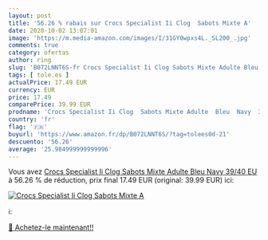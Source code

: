 ```yaml
---
layout: post
title: '56.26 % rabais sur Crocs Specialist Ii Clog  Sabots Mixte A'
date: 2020-10-02 13:07:01
image: 'https://m.media-amazon.com/images/I/31GY0wpxs4L._SL200_.jpg'
comments: true
category: ofertas
author: ring
slug: 'B072LNNT6S-fr Crocs Specialist Ii Clog Sabots Mixte Adulte Bleu Navy...'
tags: [ tole.es ]
actualPrice: 17.49 EUR
currency: EUR
price: 17.49
comparePrice: 39.99 EUR
prodname: 'Crocs Specialist Ii Clog  Sabots Mixte Adulte  Bleu  Navy  39/40 EU'
country: 'fr'
flag: '🇫🇷'
buyurl: 'https://www.amazon.fr/dp/B072LNNT6S/?tag=tolees0d-21'
descuento: '56.26'
average: '25.984999999999996'
---
```


Vous avez [Crocs Specialist Ii Clog  Sabots Mixte Adulte  Bleu  Navy  39/40 EU](https://www.amazon.fr/dp/B072LNNT6S/?tag=tolees0d-21)  à  56.26 % de réduction, prix final  17.49 EUR (original: 39.99 EUR) ici:

[![Crocs Specialist Ii Clog  Sabots Mixte A](https://m.media-amazon.com/images/I/31GY0wpxs4L._SL200_.jpg)](https://www.amazon.fr/dp/B072LNNT6S/?tag=tolees0d-21)

ℹ️:


[🛒 Achetez-le maintenant!!](https://www.amazon.fr/dp/B072LNNT6S/?tag=tolees0d-21)
